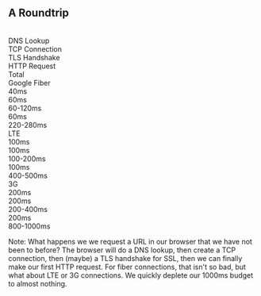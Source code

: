 ## A Roundtrip

<div class="roundtrip clearfix">
  <div class="column">
    <div class="row fragment" data-fragment-index="1">&nbsp;</div>
    <div class="row fragment" data-fragment-index="1">DNS Lookup</div>
    <div class="row fragment" data-fragment-index="2">TCP Connection</div>
    <div class="row fragment" data-fragment-index="3">TLS Handshake</div>
    <div class="row fragment" data-fragment-index="4">HTTP Request</div>
    <div class="row fragment" data-fragment-index="5">Total</div>
  </div>
  <div class="column">
    <div class="row fragment" data-fragment-index="1">Google Fiber</div>
    <div class="row fragment" data-fragment-index="1">40ms</div>
    <div class="row fragment" data-fragment-index="2">60ms</div>
    <div class="row fragment" data-fragment-index="3">60-120ms</div>
    <div class="row fragment" data-fragment-index="4">60ms</div>
    <div class="row fragment" data-fragment-index="5">220-280ms</div>
  </div>
  <div class="column fragment" data-fragment-index="6">
    <div class="row ">LTE</div>
    <div class="row ">100ms</div>
    <div class="row ">100ms</div>
    <div class="row ">100-200ms</div>
    <div class="row ">100ms</div>
    <div class="row ">400-500ms</div>
  </div>
  <div class="column fragment" data-fragment-index="7">
    <div class="row">3G</div>
    <div class="row">200ms</div>
    <div class="row">200ms</div>
    <div class="row">200-400ms</div>
    <div class="row">200ms</div>
    <div class="row">800-1000ms</div>
  </div>
</div>


Note:
What happens we we request a URL in our browser that we have not been to before? The browser will do a DNS lookup, then create a TCP connection, then (maybe) a TLS handshake for SSL, then we can finally make our first HTTP request. For fiber connections, that isn't so bad, but what about LTE or 3G connections. We quickly deplete our 1000ms budget to almost nothing.
